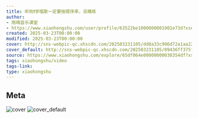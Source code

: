 ```yaml
---
title: 听劝❗学唱歌一定要按顺序来，忌瞎练
author:
- 雨晴音乐课堂
- https://www.xiaohongshu.com/user/profile/63522be1000000001901e73d?xsec_token=undefined
created: 2025-03-23T00:00:00
modified: 2025-03-23T00:00:00
cover: http://sns-webpic-qc.xhscdn.com/202503231105/dd8a33c996d72a1aa223e6e6cf352fa8/spectrum/1040g34o30vneb25h5s005oqi5fgmbppt4a5i8l0!nc_n_webp_prv_1
cover_default: http://sns-webpic-qc.xhscdn.com/202503231105/09436ff375f0bb95d0235ecfa3ece30e/spectrum/1040g34o30vneb25h5s005oqi5fgmbppt4a5i8l0!nc_n_webp_mw_1
source: https://www.xiaohongshu.com/explore/65df064e00000000030354df?xsec_token=ABzFtaHc1pP8iYAfYoCODtKnxZCgl4P-y0Y-wjglLPEzo=
tags: xiaohongshu/video
tags-link:
type: xiaohongshu
---
```


## Meta

![cover](http://sns-webpic-qc.xhscdn.com/202503231105/dd8a33c996d72a1aa223e6e6cf352fa8/spectrum/1040g34o30vneb25h5s005oqi5fgmbppt4a5i8l0!nc_n_webp_prv_1)
![cover_default](http://sns-webpic-qc.xhscdn.com/202503231105/09436ff375f0bb95d0235ecfa3ece30e/spectrum/1040g34o30vneb25h5s005oqi5fgmbppt4a5i8l0!nc_n_webp_mw_1)
